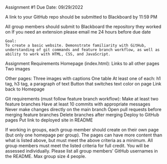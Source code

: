 Assignment #1 
Due Date: 09/29/2022

A link to your GitHub repo should be submitted to Blackboard by 11:59 PM

All group members should submit to Blackboard the repository they worked on 
If you need an extension please email me 24 hours before due date
~~~~~~~~~~~~~~~~~~~~~~~~~~~~~~~~~~~~~~~~~~~~~~~~~~~~~~~~~~~~~~~~~~
Goal:
To create a basic website. Demonstrate familiarity with GitHub, understanding of git commands and feature branch workflow, as well as ability to work with HTML, CSS, and JavaScript.
~~~~~~~~~~~~~~~~~~~~~~~~~~~~~~~~~~~~~~~~~~~~~~~~~~~~~~~~~~~~~~~~~~
Assignment Requirements
Homepage (index.html):
Links to all other pages
Two images

Other pages:
Three images with captions
One table
At least one of each: h1 tag, h3 tag, a paragraph of text
Button that switches text color on page
Link back to Homepage

Git requirements (must follow feature branch workflow):
Make at least two feature branches
Have at least 10 commits with appropriate messages
Never make changes directly on the main branch 
Open pull requests before merging feature branches
Delete branches after merging
Deploy to GitHub pages
Put link to deployed site in README

If working in groups, each group member should create on their own page (but only one homepage per group). The pages can have more content than what is listed above, but must meet the above criteria as a minimum. All group members must meet the listed criteria for full credit. You will be assessed individually. Please list all group members’ GitHub usernames in the README. Max group size 4 people.




